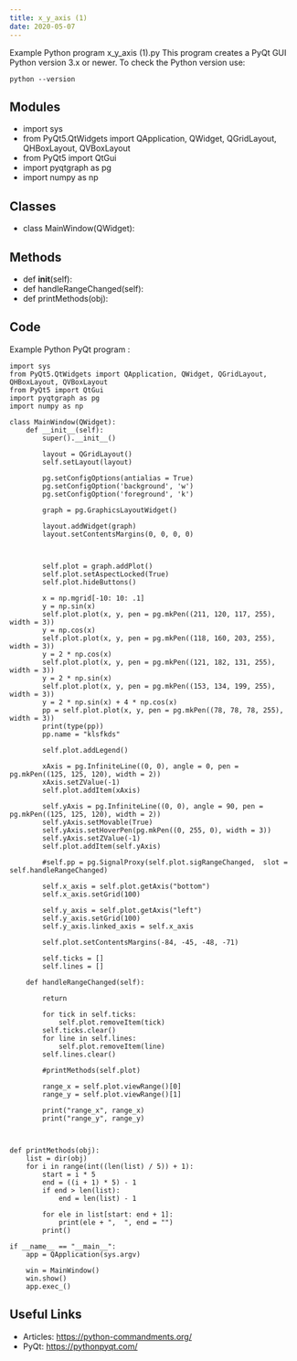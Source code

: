 ```yaml
---
title: x_y_axis (1)
date: 2020-05-07
---
```

Example Python program x_y_axis (1).py
This program creates a PyQt GUI
Python version 3.x or newer.
To check the Python version use:

    python --version

## Modules

* import sys
* from PyQt5.QtWidgets import QApplication, QWidget, QGridLayout, QHBoxLayout, QVBoxLayout
* from PyQt5 import QtGui
* import pyqtgraph as pg
* import numpy as np

## Classes

* class MainWindow(QWidget):

## Methods

* def __init__(self):
* def handleRangeChanged(self):
* def printMethods(obj):

## Code

Example Python PyQt program :

    import sys
    from PyQt5.QtWidgets import QApplication, QWidget, QGridLayout, QHBoxLayout, QVBoxLayout
    from PyQt5 import QtGui
    import pyqtgraph as pg
    import numpy as np
    
    class MainWindow(QWidget):
        def __init__(self):
            super().__init__()
    
            layout = QGridLayout()
            self.setLayout(layout)
    
            pg.setConfigOptions(antialias = True)
            pg.setConfigOption('background', 'w')
            pg.setConfigOption('foreground', 'k')
    
            graph = pg.GraphicsLayoutWidget()
    
            layout.addWidget(graph)
            layout.setContentsMargins(0, 0, 0, 0)
    
            
    
            self.plot = graph.addPlot()
            self.plot.setAspectLocked(True)
            self.plot.hideButtons()
    
            x = np.mgrid[-10: 10: .1]
            y = np.sin(x)
            self.plot.plot(x, y, pen = pg.mkPen((211, 120, 117, 255), width = 3))
            y = np.cos(x)
            self.plot.plot(x, y, pen = pg.mkPen((118, 160, 203, 255), width = 3))
            y = 2 * np.cos(x)
            self.plot.plot(x, y, pen = pg.mkPen((121, 182, 131, 255), width = 3))
            y = 2 * np.sin(x)
            self.plot.plot(x, y, pen = pg.mkPen((153, 134, 199, 255), width = 3))
            y = 2 * np.sin(x) + 4 * np.cos(x)
            pp = self.plot.plot(x, y, pen = pg.mkPen((78, 78, 78, 255), width = 3))
            print(type(pp))
            pp.name = "klsfkds"
    
            self.plot.addLegend()
    
            xAxis = pg.InfiniteLine((0, 0), angle = 0, pen = pg.mkPen((125, 125, 120), width = 2))
            xAxis.setZValue(-1)
            self.plot.addItem(xAxis)
            
            self.yAxis = pg.InfiniteLine((0, 0), angle = 90, pen = pg.mkPen((125, 125, 120), width = 2))
            self.yAxis.setMovable(True)
            self.yAxis.setHoverPen(pg.mkPen((0, 255, 0), width = 3))
            self.yAxis.setZValue(-1)
            self.plot.addItem(self.yAxis)
    
            #self.pp = pg.SignalProxy(self.plot.sigRangeChanged,  slot = self.handleRangeChanged)
    
            self.x_axis = self.plot.getAxis("bottom")
            self.x_axis.setGrid(100)
    
            self.y_axis = self.plot.getAxis("left")
            self.y_axis.setGrid(100)
            self.y_axis.linked_axis = self.x_axis
            
            self.plot.setContentsMargins(-84, -45, -48, -71)
            
            self.ticks = []
            self.lines = []
    
        def handleRangeChanged(self):
    
            return
    
            for tick in self.ticks:
                self.plot.removeItem(tick)
            self.ticks.clear()
            for line in self.lines:
                self.plot.removeItem(line)
            self.lines.clear()
    
            #printMethods(self.plot)
    
            range_x = self.plot.viewRange()[0]
            range_y = self.plot.viewRange()[1]
    
            print("range_x", range_x)
            print("range_y", range_y)
    
    
    
    def printMethods(obj):
        list = dir(obj)
        for i in range(int((len(list) / 5)) + 1):
            start = i * 5
            end = ((i + 1) * 5) - 1
            if end > len(list):
                end = len(list) - 1
            
            for ele in list[start: end + 1]:
                print(ele + ",  ", end = "")
            print()
    
    if __name__ == "__main__":
        app = QApplication(sys.argv)
    
        win = MainWindow()
        win.show()
        app.exec_()
    
    

## Useful Links

- Articles: https://python-commandments.org/
- PyQt: https://pythonpyqt.com/
